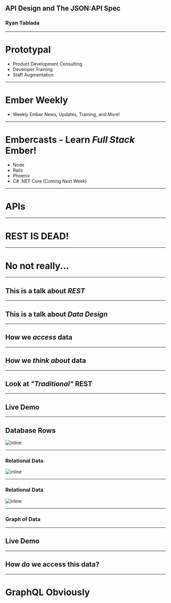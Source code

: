 ## API Design and The JSON:API Spec

### Ryan Tablada

---

# Prototypal

* Product Development Consulting
* Developer Training
* Staff Augmentation

---

# Ember Weekly

* Weekly Ember News, Updates, Training, and More!

---

# Embercasts - Learn _Full Stack_ Ember!

* Node
* Rails
* Phoenix
* C# .NET Core (Coming Next Week)

---

# APIs

---

# REST IS DEAD!

---

# No not really...

---

## This is a talk about _REST_


---

## This is a talk about _Data Design_

---

## How we _access_ data

---

## How we *think about* data

---

## Look at *"Traditional"* REST

---

## Live Demo

---

## Database Rows

![inline](https://d3vv6lp55qjaqc.cloudfront.net/items/1P0b0y0P3L3q1L2j303x/Image%202018-08-01%20at%204.48.22%20PM.png?X-CloudApp-Visitor-Id=3055348&v=463aea96)

---

### Relational Data

![inline](https://d3vv6lp55qjaqc.cloudfront.net/items/3Y060e3D3b3i3x342S0K/%5Bb14a964a0397cd84c205fdc743f395b0%5D_Image+2018-08-01+at+4.51.22+PM.png?X-CloudApp-Visitor-Id=3055348&v=da84a2fc)

---

### Relational Data

![inline](https://d3vv6lp55qjaqc.cloudfront.net/items/12323C09232w1D0l010U/%5B6d0d1d2b5b6b775e60ba299f39c25244%5D_Image+2018-08-01+at+4.53.01+PM.png?X-CloudApp-Visitor-Id=3055348&v=a1309738)

---

### Graph of Data

---

## Live Demo

---

## How do we access this data?

---

# GraphQL Obviously
